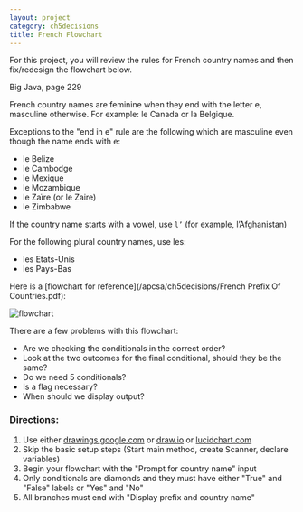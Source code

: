 ```yaml
---
layout: project
category: ch5decisions
title: French Flowchart
---
```

For this project, you will review the rules for French country names and then fix/redesign the flowchart below.

Big Java, page 229

French country names are feminine when they end with the letter e, masculine otherwise. For example: le Canada or la Belgique.

Exceptions to the "end in e" rule are the following which are masculine even though the name ends with e:

  - le Belize
  - le Cambodge
  - le Mexique
  - le Mozambique
  - le Zaïre (or le Zaire)
  - le Zimbabwe

If the country name starts with a vowel, use ```l’``` (for example, l’Afghanistan)

For the following plural country names, use les:

  - les Etats-Unis
  - les Pays-Bas

Here is a [flowchart for reference](/apcsa/ch5decisions/French Prefix Of Countries.pdf):


![flowchart](/apcsa\ch5decisions\flowchart.jpg)

There are a few problems with this flowchart:

  - Are we checking the conditionals in the correct order?
  - Look at the two outcomes for the final conditional, should they be the same?
  - Do we need 5 conditionals?
  - Is a flag necessary?
  - When should we display output?

### Directions:

  1. Use either [drawings.google.com](https://docs.google.com/drawings/) or [draw.io](https://www.draw.io) or [lucidchart.com](https://www.lucidchart.com)
  1. Skip the basic setup steps (Start main method, create Scanner, declare variables)
  1. Begin your flowchart with the "Prompt for country name" input
  1. Only conditionals are diamonds and they must have either "True" and "False" labels or "Yes" and "No"
  1. All branches must end with "Display prefix and country name"
